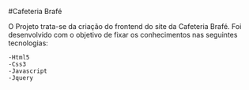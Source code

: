 #Cafeteria Brafé

O Projeto trata-se da criação do frontend do site da Cafeteria Brafé. Foi desenvolvido com o objetivo de fixar os conhecimentos nas 
seguintes tecnologias:

    -Html5
    -Css3
    -Javascript
    -Jquery
